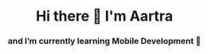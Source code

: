 <h1 align="center">Hi there 👋 I'm Aartra
</h1>

<h3 align="center">and I’m currently learning Mobile Development 🌱 </h3>



<!--
**Aartra/Aartra** is a ✨ _special_ ✨ repository because its `README.md` (this file) appears on your GitHub profile.

Here are some ideas to get you started:

- 🔭 I’m currently working on ...
- 🌱 I’m currently learning ...
- 👯 I’m looking to collaborate on ...
- 🤔 I’m looking for help with ...
- 💬 Ask me about ...
- 📫 How to reach me: ...
- 😄 Pronouns: ...
- ⚡ Fun fact: ...
-->
